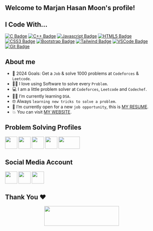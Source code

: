 ## Welcome to Marjan Hasan Moon's profile!

## I Code With...

[![C Badge](https://img.shields.io/badge/C-%23007ACC.svg?style=for-the-badge&labelColor=black&logo=C&logoColor=007ACC)](#)
[![C++ Badge](https://img.shields.io/badge/-C++-%23007ACC.svg?style=for-the-badge&labelColor=black&logo=cplusplus&logoColor=007ACC)](#)
[![Javascript Badge](https://img.shields.io/badge/-Javascript-F0DB4F?style=for-the-badge&labelColor=black&logo=javascript&logoColor=F0DB4F)](#)
[![HTML5 Badge](https://img.shields.io/badge/-Html5-E34c26?style=for-the-badge&labelColor=black&logo=html5&logoColor=E34c26)](#)
[![CSS3 Badge](https://img.shields.io/badge/CSS3-1572B6?style=for-the-badge&labelColor=black&logo=css3&logoColor=1572B6)](#)
[![Bootstrap Badge](https://img.shields.io/badge/Bootstrap-553C7B?style=for-the-badge&labelColor=black&logo=bootstrap&logoColor=553C7B)](#)
[![Tailwind Badge](https://img.shields.io/badge/Tailwind%20CSS-092749?style=for-the-badge&logo=tailwindcss&logoColor=06B6D4&labelColor=000000)](#)
[![VSCode Badge](https://img.shields.io/badge/Visual_Studio-0078D7?style=for-the-badge&labelColor=black&logo=visual%20studio&logoColor=0078D7)](#)
[![Git Badge](https://img.shields.io/badge/Git-F05032?style=for-the-badge&labelColor=black&logo=git&logoColor=f34f29)](#)

## About me
- :calendar: 2024 Goals: Get a `Job` & solve 1000 problems at `Codeforces` & `Leetcode`.
- :technologist: I love using Software to solve every `Problem`.
- :computer: I am a little problem solver at `Codeforces`, `Leetcode` and `Codechef`.
- :student: I’m currently learning `DSA`.
- :nerd_face: Always `learning new tricks to solve a problem`.
- :thinking: I’m currently open for a new `job opportunity`, this is [MY RESUME](https://drive.google.com/file/d/14nNqT0L-XAVOSVxViWFWLQLnqLo5kCRZ/view?usp=sharing).
- :boom: You can visit [MY WEBSITE](https://marjan-portfolio.netlify.app/).

## Problem Solving Profiles
<p style="padding-right: 8px;">
  <a  style="text-decoration: none; text-underline-offset: 0px;" onmouseover="this.style.textDecoration='none';" onmouseout="this.style.textDecoration='none';" title="Codeforces" href="https://codeforces.com/profile/marjanhasan">
    <img src="https://img.icons8.com/?size=100&id=YSy0lU4Y0X4z&format=png&color=000000" width="40" height="40" />
  </a>
  <a style="text-decoration: none; text-underline-offset: 0px;" onmouseover="this.style.textDecoration='none';" onmouseout="this.style.textDecoration='none';" title="Codechef" href="https://www.codechef.com/users/marjanhasan99">
    <img src="https://img.icons8.com/fluency/48/000000/codechef.png" width="40" height="40" />
  </a>
  <a style="text-decoration: none; text-underline-offset: 0px;" onmouseover="this.style.textDecoration='none';" onmouseout="this.style.textDecoration='none';" title="Leetcode" href="https://leetcode.com/u/moonmarjanhasan/">
    <img src="https://img.icons8.com/?size=100&id=wDGo581Ea5Nf&format=png&color=000000" width="40" height="40" />
  </a>
  <a style="text-decoration: none; text-underline-offset: 0px;" onmouseover="this.style.textDecoration='none';" onmouseout="this.style.textDecoration='none';" title="CSES" href="https://cses.fi/user/181958">
    <img src="https://cses.fi/logo.png?1" width="40" height="40" />
  </a>
  <a style="text-decoration: none; text-underline-offset: 0px;" onmouseover="this.style.textDecoration='none';" onmouseout="this.style.textDecoration='none';" title="Beecrowd" href="https://judge.beecrowd.com/en/profile/747251">
    <img src="https://judge.beecrowd.com/img/5.0/logo-beecrowd.png?1700546944" width="70" height="40" />
  </a>
</p>

## Social Media Account
<p style="padding-right: 8px;">
  <a style="text-decoration: none; text-underline-offset: 0px;" onmouseover="this.style.textDecoration='none';" onmouseout="this.style.textDecoration='none';" title="Facebook" href="https://www.facebook.com/marjanhasanmoon/">
    <img src="https://img.icons8.com/fluency/48/000000/facebook.png" width="40" height="40" />
  </a>
  <a style="text-decoration: none; text-underline-offset: 0px;" onmouseover="this.style.textDecoration='none';" onmouseout="this.style.textDecoration='none';" title="Linkedin" href="https://www.linkedin.com/in/marjanhasan/">
    <img src="https://img.icons8.com/fluency/48/000000/linkedin.png" width="40" height="40" />
  </a>
  <a  style="text-decoration: none; text-underline-offset: 0px;" onmouseover="this.style.textDecoration='none';" onmouseout="this.style.textDecoration='none';" title="Twitter" href="https://twitter.com/marjanhasanmoon">
    <img src="https://img.icons8.com/fluency/48/twitter-squared.png" width="40" height="40" />
  </a>
</p>

## Thank You ❤
<p align="center">
  <img src="https://media.giphy.com/media/jpVnC65DmYeyRL4LHS/giphy.gif" width="70%" height="65px">
</p>
